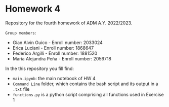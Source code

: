 # Homework 4
Repository for the fourth homework of ADM A.Y. 2022/2023.

`Group members`:
- Gian Alvin Guico - Enroll number: 2033024
- Erica Luciani - Enroll number: 1868647
- Federico Argilli - Enroll number: 1881520
- Maria Alejandra Peña - Enroll number: 2056718

In the this repository you fill find:
- `main.ipynb`: the main notebook of HW 4
- `Command Line` folder, which contains the bash script and its output in a `.txt` file
- `functions.py` is a python script comprising all functions used in Exercise 1
